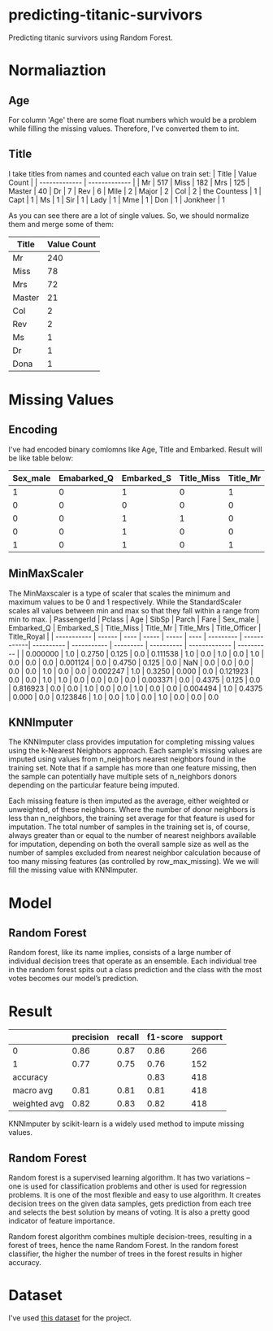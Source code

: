 # predicting-titanic-survivors
Predicting titanic survivors using Random Forest.
# Normaliaztion
## Age
For column 'Age' there are some float numbers which would be a problem while filling the missing values. Therefore, I've converted them to int.
## Title 
I take titles from names and counted each value on train set:
| Title  | Value Count |
| ------------- | ------------- |
| Mr            |   517
| Miss          |   182
| Mrs           |   125
| Master        |    40
| Dr            |     7
| Rev           |     6
| Mlle          |     2
| Major         |     2
| Col           |     2
| the Countess  |     1
| Capt          |     1
| Ms            |     1
| Sir           |     1
| Lady          |     1
| Mme           |     1
| Don           |     1
| Jonkheer      |     1

As you can see there are a lot of single values. So, we should normalize them and merge some of them:

| Title  | Value Count |
| ------------- | ------------- |
| Mr            |   240
| Miss          |   78
| Mrs           |   72
| Master        |   21
| Col           |   2
| Rev           |   2
| Ms            |   1
| Dr            |   1
| Dona          |   1

# Missing Values
## Encoding
I've had encoded binary comlomns like Age, Title and Embarked. Result will be like table below:

| Sex_male  | Emabarked_Q | Embarked_S |	Title_Miss |	Title_Mr |	Title_Mrs |	Title_Officer |	Title_Royal |
| --------- | ------------| ---------- | ----------- | --------- | ---------- | ------------- |  ---------- |
| 1 |	0 |	1 |	0 |	1 |	0 |	0 |	0
|	0	| 0 |	0 |	0 |	0 |	1 |	0 |	0
|	0 |	0 |	1 |	1 |	0 |	0 |	0 |	0
|	0	| 0 |	1 |	0 |	0 |	1 |	0 |	0
|	1	| 0 |	1 |	0 |	1 |	0 |	0 |	0

## MinMaxScaler 
The MinMaxscaler is a type of scaler that scales the minimum and maximum values to be 0 and 1 respectively. While the StandardScaler scales all values between min and max so that they fall within a range from min to max.
|	PassengerId |	Pclass |	Age |	SibSp |	Parch |	Fare |	Sex_male |	Embarked_Q |	Embarked_S |	Title_Miss |	Title_Mr |	Title_Mrs |	Title_Officer |	Title_Royal |
| ----------- | ------ | ---- | ----- | ----- | ---- | --------- | ------------| ---------- | ----------- | --------- | ---------- | ------------- |  ---------- |
|	0.000000 |	1.0 |	0.2750 |	0.125 |	0.0 |	0.111538 |	1.0 |	0.0 |	1.0 |	0.0 |	1.0 |	0.0 |	0.0 |	0.0
|	0.001124 |	0.0 |	0.4750 |	0.125 |	0.0 |	NaN |	0.0 |	0.0 |	0.0 |	0.0 |	0.0 |	1.0 |	0.0 |	0.0
|	0.002247 |	1.0 |	0.3250 |  0.000 |	0.0	| 0.121923 |	0.0 |	0.0 |	1.0 |	1.0 |	0.0 |	0.0 |	0.0 |	0.0
|	0.003371 |	0.0 |	0.4375 |	0.125 |	0.0 |	0.816923 |	0.0 |	0.0 |	1.0 |	0.0 |	0.0 |	1.0 |	0.0 |	0.0
|	0.004494 |	1.0 |	0.4375 |	0.000	| 0.0 |	0.123846 |	1.0 |	0.0 |	1.0 |	0.0 |	1.0 |	0.0 |	0.0 |	0.0

## KNNImputer
The KNNImputer class provides imputation for completing missing values using the k-Nearest Neighbors approach. Each sample's missing values are imputed using values from n_neighbors nearest neighbors found in the training set. Note that if a sample has more than one feature missing, then the sample can potentially have multiple sets of n_neighbors donors depending on the particular feature being imputed.

Each missing feature is then imputed as the average, either weighted or unweighted, of these neighbors. Where the number of donor neighbors is less than n_neighbors, the training set average for that feature is used for imputation. The total number of samples in the training set is, of course, always greater than or equal to the number of nearest neighbors available for imputation, depending on both the overall sample size as well as the number of samples excluded from nearest neighbor calculation because of too many missing features (as controlled by row_max_missing).
We we will fill the missing value with KNNImputer.

# Model
## Random Forest
Random forest, like its name implies, consists of a large number of individual decision trees that operate as an ensemble. Each individual tree in the random forest spits out a class prediction and the class with the most votes becomes our model’s prediction.
# Result
| | precision |   recall |  f1-score |  support |
| ----------- | ------ | ---- | ----- | ----- | 
|  0 |      0.86 |     0.87 |     0.86 |      266 |
| 1 |      0.77 |     0.75 |     0.76 |      152 |
| accuracy |  |   |                     0.83 |       418 |
| macro avg |      0.81 |     0.81 |     0.81 |      418 |
| weighted avg |       0.82 |     0.83 |      0.82 |      418 |

KNNImputer by scikit-learn is a widely used method to impute missing values.


## Random Forest
Random forest is a supervised learning algorithm. It has two variations – one is used for classification problems and other is used for regression problems. It is one of the most flexible and easy to use algorithm. It creates decision trees on the given data samples, gets prediction from each tree and selects the best solution by means of voting. It is also a pretty good indicator of feature importance.

Random forest algorithm combines multiple decision-trees, resulting in a forest of trees, hence the name Random Forest. In the random forest classifier, the higher the number of trees in the forest results in higher accuracy.
# Dataset
I've used [this dataset](https://www.kaggle.com/competitions/titanic/data) for the project.
